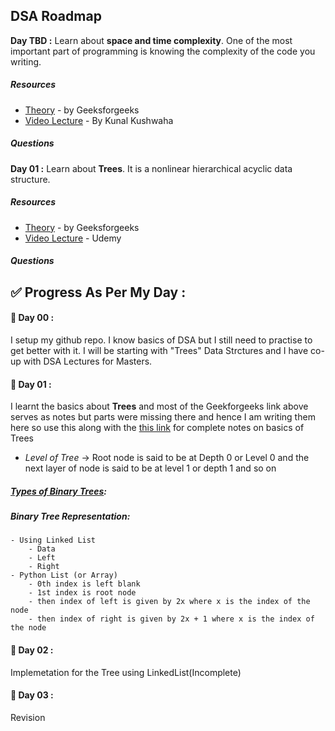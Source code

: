 ## DSA Roadmap

**Day TBD :**  Learn about **space and time complexity**. One of the most important part of programming is knowing the complexity of the code you writing.

##### Resources

- [Theory](https://www.geeksforgeeks.org/time-complexity-and-space-complexity/) - by Geeksforgeeks
- [Video Lecture](https://www.youtube.com/watch?v=mV3wrLBbuuE) - By Kunal Kushwaha

##### Questions

**Day 01 :**  Learn about **Trees**. It is a nonlinear hierarchical acyclic data structure.

##### Resources

- [Theory](https://www.geeksforgeeks.org/introduction-to-tree-data-structure/?ref=lbp) - by Geeksforgeeks
- [Video Lecture](https://www.udemy.com/course/data-structures-and-algorithms-bootcamp-in-python/?couponCode=HT815INMT81324) - Udemy

##### Questions

## ✅  Progress As Per My Day :

#### 📅 Day 00 :
I setup my github repo. I know basics of DSA but I still need to practise to get better with it. I will be starting with "Trees" Data Strctures and I have co-up with DSA Lectures for Masters.

#### 📅 Day 01 :
I learnt the basics about **Trees** and most of the Geekforgeeks link above serves as notes but parts were missing there and hence I am writing them here so use this along with the [this link](https://www.geeksforgeeks.org/introduction-to-tree-data-structure/?ref=lbp) for complete notes on basics of Trees

-  _Level of Tree_ -> Root node is said to be at Depth 0 or Level 0 and the next layer of node is said to be at level 1 or depth 1 and so on


##### [Types of Binary Trees](https://www.geeksforgeeks.org/introduction-to-binary-tree/?ref=lbp):

##### Binary Tree Representation:
    - Using Linked List
        - Data
        - Left
        - Right
    - Python List (or Array)
        - 0th index is left blank
        - 1st index is root node
        - then index of left is given by 2x where x is the index of the node
        - then index of right is given by 2x + 1 where x is the index of the node

#### 📅 Day 02 :
Implemetation for the Tree using LinkedList(Incomplete)

#### 📅 Day 03 :
Revision





